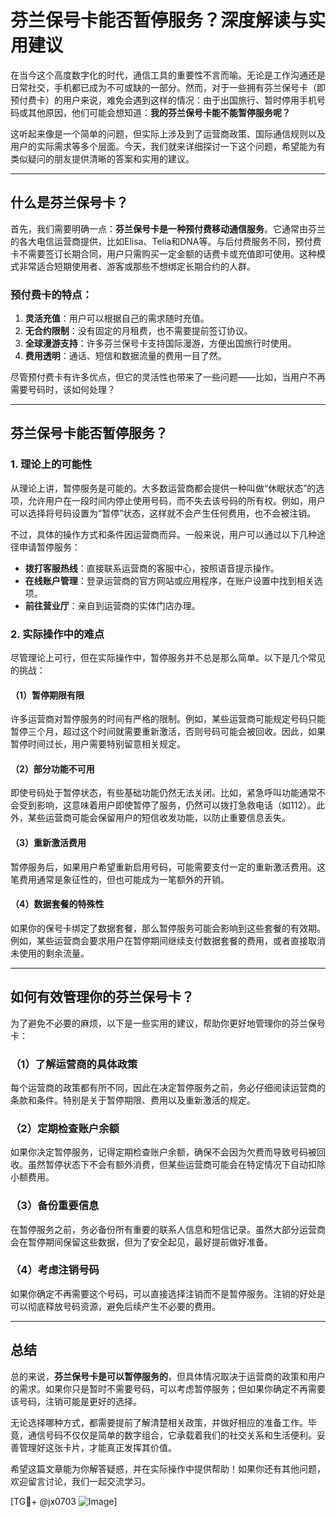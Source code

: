 # 芬兰保号卡能否暂停服务？深度解读与实用建议

在当今这个高度数字化的时代，通信工具的重要性不言而喻。无论是工作沟通还是日常社交，手机都已成为不可或缺的一部分。然而，对于一些拥有芬兰保号卡（即预付费卡）的用户来说，难免会遇到这样的情况：由于出国旅行、暂时停用手机号码或其他原因，他们可能会想知道：**我的芬兰保号卡能不能暂停服务呢？**

这听起来像是一个简单的问题，但实际上涉及到了运营商政策、国际通信规则以及用户的实际需求等多个层面。今天，我们就来详细探讨一下这个问题，希望能为有类似疑问的朋友提供清晰的答案和实用的建议。

---

## 什么是芬兰保号卡？

首先，我们需要明确一点：**芬兰保号卡是一种预付费移动通信服务**。它通常由芬兰的各大电信运营商提供，比如Elisa、Telia和DNA等。与后付费服务不同，预付费卡不需要签订长期合同，用户只需购买一定金额的话费卡或充值即可使用。这种模式非常适合短期使用者、游客或那些不想绑定长期合约的人群。

### 预付费卡的特点：
1. **灵活充值**：用户可以根据自己的需求随时充值。
2. **无合约限制**：没有固定的月租费，也不需要提前签订协议。
3. **全球漫游支持**：许多芬兰保号卡支持国际漫游，方便出国旅行时使用。
4. **费用透明**：通话、短信和数据流量的费用一目了然。

尽管预付费卡有许多优点，但它的灵活性也带来了一些问题——比如，当用户不再需要号码时，该如何处理？

---

## 芬兰保号卡能否暂停服务？

### 1. 理论上的可能性
从理论上讲，暂停服务是可能的。大多数运营商都会提供一种叫做“休眠状态”的选项，允许用户在一段时间内停止使用号码，而不失去该号码的所有权。例如，用户可以选择将号码设置为“暂停”状态，这样就不会产生任何费用，也不会被注销。

不过，具体的操作方式和条件因运营商而异。一般来说，用户可以通过以下几种途径申请暂停服务：

- **拨打客服热线**：直接联系运营商的客服中心，按照语音提示操作。
- **在线账户管理**：登录运营商的官方网站或应用程序，在账户设置中找到相关选项。
- **前往营业厅**：亲自到运营商的实体门店办理。

### 2. 实际操作中的难点
尽管理论上可行，但在实际操作中，暂停服务并不总是那么简单。以下是几个常见的挑战：

#### （1）暂停期限有限
许多运营商对暂停服务的时间有严格的限制。例如，某些运营商可能规定号码只能暂停三个月，超过这个时间就需要重新激活，否则号码可能会被回收。因此，如果暂停时间过长，用户需要特别留意相关规定。

#### （2）部分功能不可用
即使号码处于暂停状态，有些基础功能仍然无法关闭。比如，紧急呼叫功能通常不会受到影响，这意味着用户即使暂停了服务，仍然可以拨打急救电话（如112）。此外，某些运营商可能会保留用户的短信收发功能，以防止重要信息丢失。

#### （3）重新激活费用
暂停服务后，如果用户希望重新启用号码，可能需要支付一定的重新激活费用。这笔费用通常是象征性的，但也可能成为一笔额外的开销。

#### （4）数据套餐的特殊性
如果你的保号卡绑定了数据套餐，那么暂停服务可能会影响到这些套餐的有效期。例如，某些运营商会要求用户在暂停期间继续支付数据套餐的费用，或者直接取消未使用的剩余流量。

---

## 如何有效管理你的芬兰保号卡？

为了避免不必要的麻烦，以下是一些实用的建议，帮助你更好地管理你的芬兰保号卡：

### （1）了解运营商的具体政策
每个运营商的政策都有所不同，因此在决定暂停服务之前，务必仔细阅读运营商的条款和条件。特别是关于暂停期限、费用以及重新激活的规定。

### （2）定期检查账户余额
如果你决定暂停服务，记得定期检查账户余额，确保不会因为欠费而导致号码被回收。虽然暂停状态下不会有额外消费，但某些运营商可能会在特定情况下自动扣除小额费用。

### （3）备份重要信息
在暂停服务之前，务必备份所有重要的联系人信息和短信记录。虽然大部分运营商会在暂停期间保留这些数据，但为了安全起见，最好提前做好准备。

### （4）考虑注销号码
如果你确定不再需要这个号码，可以直接选择注销而不是暂停服务。注销的好处是可以彻底释放号码资源，避免后续产生不必要的费用。

---

## 总结

总的来说，**芬兰保号卡是可以暂停服务的**，但具体情况取决于运营商的政策和用户的需求。如果你只是暂时不需要号码，可以考虑暂停服务；但如果你确定不再需要该号码，注销可能是更好的选择。

无论选择哪种方式，都需要提前了解清楚相关政策，并做好相应的准备工作。毕竟，通信号码不仅仅是简单的数字组合，它承载着我们的社交关系和生活便利。妥善管理好这张卡片，才能真正发挥其价值。

希望这篇文章能为你解答疑惑，并在实际操作中提供帮助！如果你还有其他问题，欢迎留言讨论，我们一起交流学习。

[TG💪+ @jx0703 ![Image](https://github.com/user-attachments/assets/dbca1d08-cadb-493c-b0ec-ad6f7a83f270)]